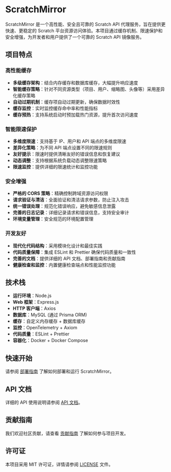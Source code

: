 # ScratchMirror

ScratchMirror 是一个高性能、安全且可靠的 Scratch API 代理服务，旨在提供更快速、更稳定的 Scratch 平台资源访问体验。本项目通过缓存机制、限速保护和安全增强，为开发者和用户提供了一个可靠的 Scratch API 镜像服务。

## 项目特点

### 高性能缓存
- **多级缓存架构**：结合内存缓存和数据库缓存，大幅提升响应速度
- **智能缓存策略**：针对不同资源类型（项目、用户、缩略图、头像等）采用差异化缓存策略
- **自动过期机制**：缓存项自动过期更新，确保数据时效性
- **缓存监控**：实时监控缓存命中率和性能指标
- **缓存预热**：支持系统启动时预加载热门资源，提升首次访问速度

### 智能限速保护
- **多维度限速**：支持基于 IP、用户和 API 端点的多维度限速
- **差异化策略**：为不同 API 端点设置不同的限速规则
- **友好提示**：限速时提供清晰友好的错误信息和恢复建议
- **动态调整**：支持根据系统负载动态调整限速策略
- **限速监控**：提供详细的限速统计和监控功能

### 安全增强
- **严格的 CORS 策略**：精确控制跨域资源访问权限
- **请求验证与清洁**：全面验证和清洁请求参数，防止注入攻击
- **统一错误处理**：规范化错误响应，避免敏感信息泄露
- **完善的日志记录**：详细记录请求和错误信息，支持安全审计
- **环境变量管理**：安全规范的环境配置管理

### 开发友好
- **现代化代码结构**：采用模块化设计和最佳实践
- **代码质量保障**：集成 ESLint 和 Prettier 确保代码质量和一致性
- **完善的文档**：提供详细的 API 文档、部署指南和贡献指南
- **健康检查和监控**：内置健康检查端点和性能监控功能

## 技术栈

- **运行环境**：Node.js
- **Web 框架**：Express.js
- **HTTP 客户端**：Axios
- **数据库**：MySQL (通过 Prisma ORM)
- **缓存**：自定义内存缓存 + 数据库缓存
- **监控**：OpenTelemetry + Axiom
- **代码质量**：ESLint + Prettier
- **容器化**：Docker + Docker Compose

## 快速开始

请参阅 [部署指南](./deployment.md) 了解如何部署和运行 ScratchMirror。

## API 文档

详细的 API 使用说明请参阅 [API 文档](./api.md)。

## 贡献指南

我们欢迎社区贡献，请查看 [贡献指南](./contributing.md) 了解如何参与项目开发。

## 许可证

本项目采用 MIT 许可证，详情请参阅 [LICENSE](../LICENSE) 文件。
